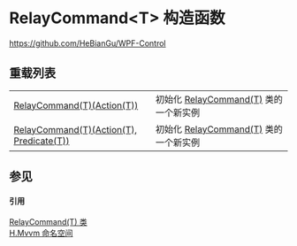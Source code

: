 # RelayCommand&lt;T&gt; 构造函数
https://github.com/HeBianGu/WPF-Control

## 重载列表
<table>
<tr>
<td><a href="a311699c-6b2f-b20e-ee8d-e9f5ef172428">RelayCommand(T)(Action(T))</a></td>
<td>初始化 <a href="c7c79648-f846-7092-0851-6fca12014d4f">RelayCommand(T)</a> 类的一个新实例</td></tr>
<tr>
<td><a href="f9269233-6336-5c98-ca89-e4e8bbab9ca4">RelayCommand(T)(Action(T), Predicate(T))</a></td>
<td>初始化 <a href="c7c79648-f846-7092-0851-6fca12014d4f">RelayCommand(T)</a> 类的一个新实例</td></tr>
</table>

## 参见


#### 引用
<a href="c7c79648-f846-7092-0851-6fca12014d4f">RelayCommand(T) 类</a>  
<a href="2171cdff-f9c4-6682-6b3e-a29f9cee4c25">H.Mvvm 命名空间</a>  
